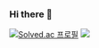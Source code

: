 ### Hi there 👋

[![Solved.ac
프로필](http://mazassumnida.wtf/api/v2/generate_badge?boj=stu0430)](https://solved.ac/stu0430/)
<img src="http://mazandi.herokuapp.com/api?handle={stu0430}&theme=warm"/>
